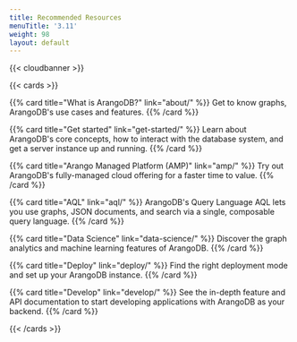 ```yaml
---
title: Recommended Resources
menuTitle: '3.11'
weight: 98
layout: default
---
```

{{< cloudbanner >}}

{{< cards >}}

{{% card title="What is ArangoDB?" link="about/" %}}
Get to know graphs, ArangoDB's use cases and features.
{{% /card %}}

{{% card title="Get started" link="get-started/" %}}
Learn about ArangoDB's core concepts, how to interact with the database system,
and get a server instance up and running.
{{% /card %}}

{{% card title="Arango Managed Platform (AMP)" link="amp/" %}}
Try out ArangoDB's fully-managed cloud offering for a faster time to value.
{{% /card %}}

{{% card title="AQL" link="aql/" %}}
ArangoDB's Query Language AQL lets you use graphs, JSON documents, and search
via a single, composable query language.
{{% /card %}}

{{% card title="Data Science" link="data-science/" %}}
Discover the graph analytics and machine learning features of ArangoDB.
{{% /card %}}

{{% card title="Deploy" link="deploy/" %}}
Find the right deployment mode and set up your ArangoDB instance.
{{% /card %}}

{{% card title="Develop" link="develop/" %}}
See the in-depth feature and API documentation to start developing applications
with ArangoDB as your backend.
{{% /card %}}

{{< /cards >}}
